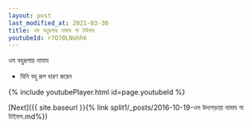 ```yaml
---
layout: post
last_modified_at: 2021-03-30
title: ওম বহুরূপায় নামায গা টাইমস
youtubeId: r7O70LNohhk
---
```

 
 
 ওম বহুরূপায় নামায  
 
 -  যিনি বহু রূপ ধারণ করেন 
 
  
 
  
 
 
 
 
 
 


{% include youtubePlayer.html id=page.youtubeId %}
 
[Next]({{ site.baseurl }}{% link  split1/_posts/2016-10-19-ওম উদাগড়ায়া নামায গা টাইমস.md%})
 
